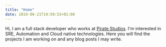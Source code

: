 ```yaml
---
title: "Home"
date: 2019-06-21T19:59:53+01:00
---
```

Hi, I am a full stack developer who works at [Pirate Studios](https://pirate.com/en-de). I'm interested in SRE, Automation and Cloud native technologies. Here you will find the projects I am working on and any blog posts I may write.